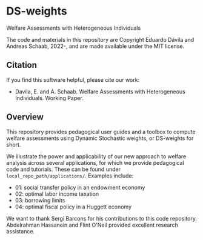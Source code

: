 # DS-weights
Welfare Assessments with Heterogeneous Individuals

The code and materials in this repository are Copyright Eduardo Dávila and Andreas Schaab, 2022-, and are made available under the MIT license.

## Citation

If you find this software helpful, please cite our work:
- Davila, E. and A. Schaab. Welfare Assessments with Heterogeneous Individuals. Working Paper.

## Overview
This repository provides pedagogical user guides and a toolbox to compute welfare assessments using Dynamic Stochastic weights, or DS-weights for short. 

We illustrate the power and applicability of our new approach to welfare analysis across several applications, for which we provide pedagogical code and tutorials. These can be found under ``local_repo_path/applications/``. Examples include:
- 01: social transfer policy in an endowment economy
- 02: optimal labor income taxation
- 03: borrowing limits
- 04: optimal fiscal policy in a Huggett economy

We want to thank Sergi Barcons for his contributions to this code repository. Abdelrahman Hassanein and Flint O'Neil provided excellent research assistance.

